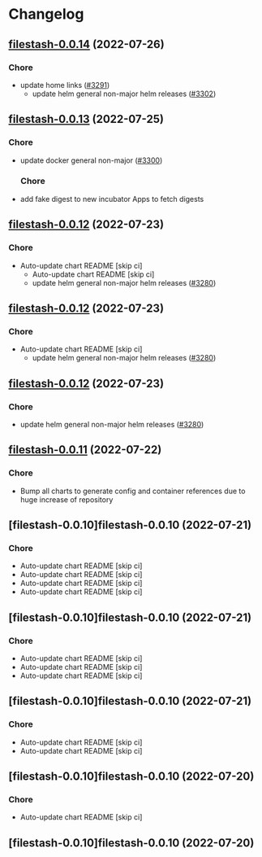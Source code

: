 # Changelog



## [filestash-0.0.14](https://github.com/truecharts/apps/compare/filestash-0.0.13...filestash-0.0.14) (2022-07-26)

### Chore

- update home links ([#3291](https://github.com/truecharts/apps/issues/3291))
  - update helm general non-major helm releases ([#3302](https://github.com/truecharts/apps/issues/3302))




## [filestash-0.0.13](https://github.com/truecharts/apps/compare/filestash-0.0.12...filestash-0.0.13) (2022-07-25)

### Chore

- update docker general non-major ([#3300](https://github.com/truecharts/apps/issues/3300))

  ### Chore

- add fake digest to new incubator Apps to fetch digests




## [filestash-0.0.12](https://github.com/truecharts/apps/compare/filestash-0.0.11...filestash-0.0.12) (2022-07-23)

### Chore

- Auto-update chart README [skip ci]
  - Auto-update chart README [skip ci]
  - update helm general non-major helm releases ([#3280](https://github.com/truecharts/apps/issues/3280))




## [filestash-0.0.12](https://github.com/truecharts/apps/compare/filestash-0.0.11...filestash-0.0.12) (2022-07-23)

### Chore

- Auto-update chart README [skip ci]
  - update helm general non-major helm releases ([#3280](https://github.com/truecharts/apps/issues/3280))




## [filestash-0.0.12](https://github.com/truecharts/apps/compare/filestash-0.0.11...filestash-0.0.12) (2022-07-23)

### Chore

- update helm general non-major helm releases ([#3280](https://github.com/truecharts/apps/issues/3280))




## [filestash-0.0.11](https://github.com/truecharts/apps/compare/filestash-0.0.10...filestash-0.0.11) (2022-07-22)

### Chore

- Bump all charts to generate config and container references due to huge increase of repository



## [filestash-0.0.10]filestash-0.0.10 (2022-07-21)

### Chore

- Auto-update chart README [skip ci]
- Auto-update chart README [skip ci]
- Auto-update chart README [skip ci]
- Auto-update chart README [skip ci]



## [filestash-0.0.10]filestash-0.0.10 (2022-07-21)

### Chore

- Auto-update chart README [skip ci]
- Auto-update chart README [skip ci]
- Auto-update chart README [skip ci]



## [filestash-0.0.10]filestash-0.0.10 (2022-07-21)

### Chore

- Auto-update chart README [skip ci]
- Auto-update chart README [skip ci]



## [filestash-0.0.10]filestash-0.0.10 (2022-07-20)

### Chore

- Auto-update chart README [skip ci]



## [filestash-0.0.10]filestash-0.0.10 (2022-07-20)
